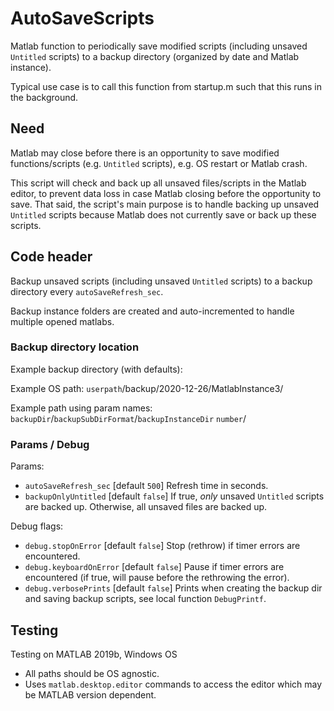# AutoSaveScripts

Matlab function to periodically save modified scripts (including unsaved `Untitled` scripts) to a backup directory (organized by date and Matlab instance).

Typical use case is to call this function from startup.m such that this runs in the background.

## Need

Matlab may close before there is an opportunity to save modified functions/scripts (e.g. `Untitled` scripts), e.g. OS restart or Matlab crash.

This script will check and back up all unsaved files/scripts in the Matlab editor, to prevent data loss in case Matlab closing before the opportunity to save. That said, the script's main purpose is to handle backing up unsaved `Untitled` scripts because Matlab does not currently save or back up these scripts.

## Code header

Backup unsaved scripts (including unsaved `Untitled` scripts) to a backup directory every `autoSaveRefresh_sec`.

Backup instance folders are created and auto-incremented to handle multiple opened matlabs.

### Backup directory location

Example backup directory (with defaults):

Example OS path: `userpath`/backup/2020-12-26/MatlabInstance3/

Example path using param names: `backupDir`/`backupSubDirFormat`/`backupInstanceDir` `number`/

### Params / Debug

Params:

- `autoSaveRefresh_sec` [default `500`] Refresh time in seconds.
- `backupOnlyUntitled` [default `false`] If true, _only_ unsaved `Untitled` scripts are backed up. Otherwise, all unsaved files are backed up.

Debug flags:

- `debug.stopOnError` [default `false`] Stop (rethrow) if timer errors are encountered.
- `debug.keyboardOnError` [default `false`] Pause if timer errors are encountered (if true, will pause before the rethrowing the error).
- `debug.verbosePrints` [default `false`] Prints when creating the backup dir and saving backup scripts, see local function `DebugPrintf`.

## Testing

Testing on MATLAB 2019b, Windows OS

- All paths should be OS agnostic.
- Uses `matlab.desktop.editor` commands to access the editor which may be MATLAB version dependent.
